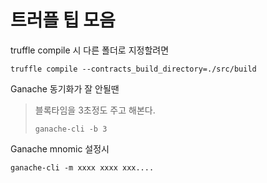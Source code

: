 # 트러플 팁 모음

truffle compile 시 다른 폴더로 지정할려면

```
truffle compile --contracts_build_directory=./src/build
```

Ganache 동기화가 잘 안될땐

> 블록타임을 3초정도 주고 해본다.
>
> `ganache-cli -b 3`

Ganache mnomic 설정시

```
ganache-cli -m xxxx xxxx xxx....
```



